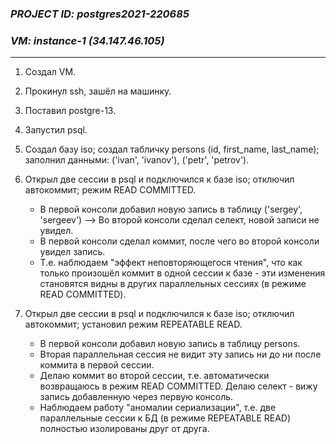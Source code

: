 ### *PROJECT ID: postgres2021-220685*
### *VM: instance-1 (34.147.46.105)*
---

1. Создал VM.
2. Прокинул ssh, зашёл на машинку.
3. Поставил postgre-13.
4. Запустил psql.
5. Создал базу iso; создал табличку persons (id, first_name, last_name); заполнил данными: ('ivan', 'ivanov'), ('petr', 'petrov').

6. Открыл две сессии в psql и подключился к базе iso; отключил автокоммит; режим READ COMMITTED.
    - В первой консоли добавил новую запись в таблицу ('sergey', 'sergeev') --> Во второй консоли сделал селект, новой записи не увидел.
    - В первой консоли сделал коммит, после чего во второй консоли увидел запись.
    - Т.е. наблюдаем "эффект неповторяющегося чтения", что как только произошёл коммит в одной сессии к базе - эти изменения становятся видны в других параллельных сессиях (в режиме READ COMMITTED).

7. Открыл две сессии в psql и подключился к базе iso; отключил автокоммит; установил режим REPEATABLE READ.
    - В первой консоли добавил новую запись в таблицу persons.
    - Вторая параллельная сессия не видит эту запись ни до ни после коммита в первой сессии.
    - Делаю коммит во второй сессии, т.е. автоматически возвращаюсь в режим READ COMMITTED. Делаю селект - вижу запись добавленную через первую консоль.
    - Наблюдаем работу "аномалии сериализации", т.е. две параллельные сессии к БД (в режиме REPEATABLE READ) полностью изолированы друг от друга.